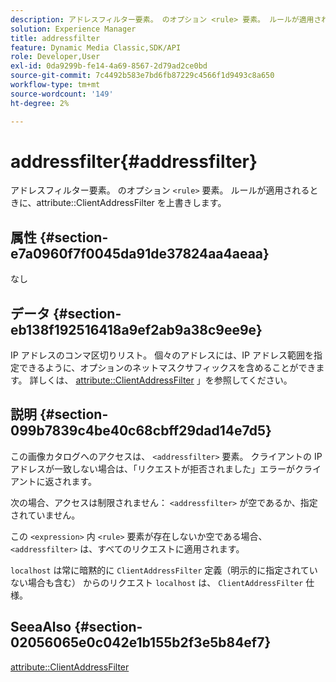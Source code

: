 ```yaml
---
description: アドレスフィルター要素。 のオプション <rule> 要素。 ルールが適用されるときに、属性 ClientAddressFilter を上書きします。
solution: Experience Manager
title: addressfilter
feature: Dynamic Media Classic,SDK/API
role: Developer,User
exl-id: 0da9299b-fe14-4a69-8567-2d79ad2ce0bd
source-git-commit: 7c4492b583e7bd6fb87229c4566f1d9493c8a650
workflow-type: tm+mt
source-wordcount: '149'
ht-degree: 2%

---
```


# addressfilter{#addressfilter}

アドレスフィルター要素。 のオプション `<rule>` 要素。 ルールが適用されるときに、attribute::ClientAddressFilter を上書きします。

## 属性 {#section-e7a0960f7f0045da91de37824aa4aeaa}

なし

## データ {#section-eb138f192516418a9ef2ab9a38c9ee9e}

IP アドレスのコンマ区切りリスト。 個々のアドレスには、IP アドレス範囲を指定できるように、オプションのネットマスクサフィックスを含めることができます。 詳しくは、 [attribute::ClientAddressFilter](/help/aem-is-ir-api/ir-api/material-cat/image-rendering-api-ref/c-ir-material-catalog/c-ir-attributes-reference/r-ir-clientaddressfilter.md) 」を参照してください。

## 説明 {#section-099b7839c4be40c68cbff29dad14e7d5}

この画像カタログへのアクセスは、 `<addressfilter>` 要素。 クライアントの IP アドレスが一致しない場合は、「リクエストが拒否されました」エラーがクライアントに返されます。

次の場合、アクセスは制限されません： `<addressfilter>` が空であるか、指定されていません。

この `<expression>` 内 `<rule>` 要素が存在しないか空である場合、 `<addressfilter>` は、すべてのリクエストに適用されます。

`localhost` は常に暗黙的に `ClientAddressFilter` 定義（明示的に指定されていない場合も含む） からのリクエスト `localhost` は、 `ClientAddressFilter` 仕様。

## SeeaAlso {#section-02056065e0c042e1b155b2f3e5b84ef7}

[attribute::ClientAddressFilter](../../../../../ir-api/material-cat/image-rendering-api-ref/c-ir-material-catalog/c-ir-attributes-reference/r-ir-clientaddressfilter.md#reference-52a541cec0b0424faf263d1fb4946b5f)
